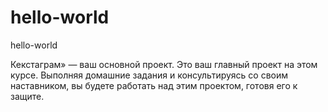 # hello-world
hello-world 

Кекстаграм» — ваш основной проект. Это ваш главный проект на этом курсе. Выполняя домашние задания и консультируясь со своим наставником, вы будете работать над этим проектом, готовя его к защите.
